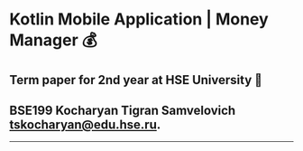 # Kotlin Mobile Application | Money Manager 💰
## Term paper for 2nd year at HSE University 📜
## BSE199 Kocharyan Tigran Samvelovich <tskocharyan@edu.hse.ru>.
---
